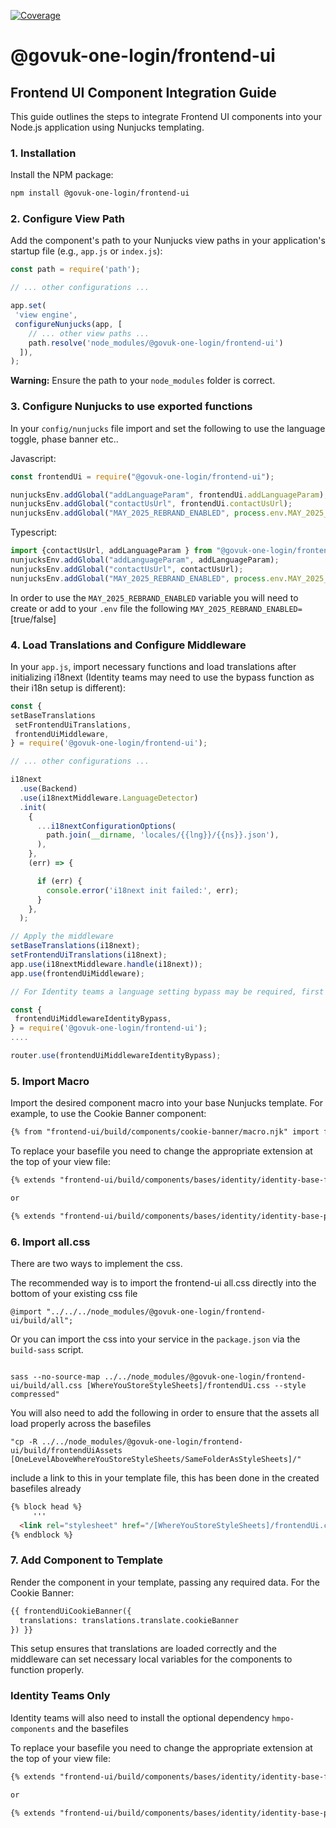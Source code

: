 [![Coverage](https://sonarcloud.io/api/project_badges/measure?project=govuk-one-login_frontend-ui&metric=coverage)](https://sonarcloud.io/summary/overall?id=govuk-one-login_frontend-ui)

# @govuk-one-login/frontend-ui

## Frontend UI Component Integration Guide

This guide outlines the steps to integrate Frontend UI components into your Node.js application using Nunjucks templating.

### 1. Installation

Install the NPM package:

```bash
npm install @govuk-one-login/frontend-ui
```

### 2. Configure View Path

Add the component's path to your Nunjucks view paths in your application's startup file (e.g., `app.js` or `index.js`):

```javascript
const path = require('path');

// ... other configurations ...

app.set(
 'view engine',
 configureNunjucks(app, [
    // ... other view paths ...
    path.resolve('node_modules/@govuk-one-login/frontend-ui')
  ]),
);
```

**Warning:** Ensure the path to your `node_modules` folder is correct.

### 3. Configure Nunjucks to use exported functions

In your `config/nunjucks` file import and set the following to use the language toggle, phase banner etc..

Javascript:
```javascript
const frontendUi = require("@govuk-one-login/frontend-ui");

nunjucksEnv.addGlobal("addLanguageParam", frontendUi.addLanguageParam);
nunjucksEnv.addGlobal("contactUsUrl", frontendUi.contactUsUrl);
nunjucksEnv.addGlobal("MAY_2025_REBRAND_ENABLED", process.env.MAY_2025_REBRAND_ENABLED == "true");
```
Typescript:
```typescript
import {contactUsUrl, addLanguageParam } from "@govuk-one-login/frontend-ui";
nunjucksEnv.addGlobal("addLanguageParam", addLanguageParam);
nunjucksEnv.addGlobal("contactUsUrl", contactUsUrl);
nunjucksEnv.addGlobal("MAY_2025_REBRAND_ENABLED", process.env.MAY_2025_REBRAND_ENABLED == "true");
```

In order to use the `MAY_2025_REBRAND_ENABLED` variable you will need to create or add to your `.env` file the following `MAY_2025_REBRAND_ENABLED=`[true/false]

### 4. Load Translations and Configure Middleware

In your `app.js`, import necessary functions and load translations after initializing i18next (Identity teams may need to use the bypass function as their i18n setup is different):

```javascript
const {
setBaseTranslations
 setFrontendUiTranslations,
 frontendUiMiddleware,
} = require('@govuk-one-login/frontend-ui');

// ... other configurations ...

i18next
  .use(Backend)
  .use(i18nextMiddleware.LanguageDetector)
  .init(
    {
      ...i18nextConfigurationOptions(
        path.join(__dirname, 'locales/{{lng}}/{{ns}}.json'),
      ),
    },
    (err) => {

      if (err) {
        console.error('i18next init failed:', err);
      }
    },
  );

// Apply the middleware
setBaseTranslations(i18next);
setFrontendUiTranslations(i18next); 
app.use(i18nextMiddleware.handle(i18next));
app.use(frontendUiMiddleware);

// For Identity teams a language setting bypass may be required, first import the bypass function and then configure router to use the new function at the top of your router.use functions

const {
 frontendUiMiddlewareIdentityBypass,
} = require('@govuk-one-login/frontend-ui');
....

router.use(frontendUiMiddlewareIdentityBypass);

```

### 5. Import Macro

Import the desired component macro into your base Nunjucks template. For example, to use the Cookie Banner component:

```html
{% from "frontend-ui/build/components/cookie-banner/macro.njk" import frontendUiCookieBanner %}
```

To replace your basefile you need to change the appropriate extension at the top of your view file:
```html
{% extends "frontend-ui/build/components/bases/identity/identity-base-form.njk" %}

or 

{% extends "frontend-ui/build/components/bases/identity/identity-base-page.njk" %}

```

### 6. Import all.css
There are two ways to implement the css.

The recommended way is to import the frontend-ui all.css directly into the bottom of your existing css file
```
@import "../../../node_modules/@govuk-one-login/frontend-ui/build/all";
```
Or you can import the css into your service in the `package.json` via the `build-sass` script.
```

sass --no-source-map ../../node_modules/@govuk-one-login/frontend-ui/build/all.css [WhereYouStoreStyleSheets]/frontendUi.css --style compressed"
```

You will also need to add the following in order to ensure that the assets all load properly across the basefiles
```
"cp -R ../../node_modules/@govuk-one-login/frontend-ui/build/frontendUiAssets [OneLevelAboveWhereYouStoreStyleSheets/SameFolderAsStyleSheets]/"
```

include a link to this in your template file, this has been done in the created basefiles already
```html
{% block head %}
     '''
  <link rel="stylesheet" href="/[WhereYouStoreStyleSheets]/frontendUi.css"/>
{% endblock %}
```

### 7. Add Component to Template

Render the component in your template, passing any required data. For the Cookie Banner:

```html
{{ frontendUiCookieBanner({
  translations: translations.translate.cookieBanner 
}) }}
```

This setup ensures that translations are loaded correctly and the middleware can set necessary local variables for the components to function properly.

### Identity Teams Only

Identity teams will also need to install the optional dependency `hmpo-components` and the basefiles

To replace your basefile you need to change the appropriate extension at the top of your view file:
```html
{% extends "frontend-ui/build/components/bases/identity/identity-base-form.njk" %}

or 

{% extends "frontend-ui/build/components/bases/identity/identity-base-page.njk" %}

```